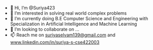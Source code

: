 - 👋 Hi, I’m @Suriya423
- 👀 I’m interested in solving real world complex problems
- 🌱 I’m currently doing B.E Computer Science and Engineering with Specialization in Artificial Intelligence and Machine Learning 
- 💞️ I’m looking to collaborate on ...
- 📫 Reach me on suriyaselvam139@gmail.com and www.linkedin.com/in/suriya-s-cse422003

<!---
Suriya423/Suriya423 is a ✨ special ✨ repository because its `README.md` (this file) appears on your GitHub profile.
You can click the Preview link to take a look at your changes.
--->
